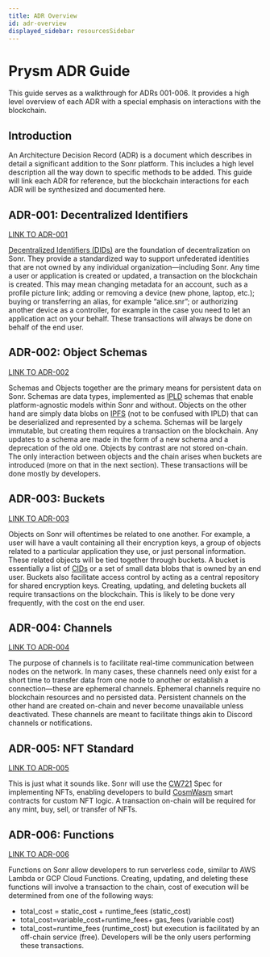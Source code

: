 ```yaml
---
title: ADR Overview
id: adr-overview
displayed_sidebar: resourcesSidebar
---
```


# Prysm ADR Guide
This guide serves as a walkthrough for ADRs 001-006. It provides a high level overview of each ADR with a special emphasis on interactions with the blockchain.

## Introduction
An Architecture Decision Record (ADR) is a document which describes in detail a significant addition to the Sonr platform. This includes a high level description all the way down to specific methods to be added. This guide will link each ADR for reference, but the blockchain interactions for each ADR will be synthesized and documented here.

## ADR-001: Decentralized Identifiers
[LINK TO ADR-001](https://docs.sonr.io/articles/reference/adr-001)

[Decentralized Identifiers (DIDs)](http://w3.org/TR/did-core) are the foundation of decentralization on Sonr. They provide a standardized way to support unfederated identities that are not owned by any individual organization—including Sonr.
	Any time a user or application is created or updated, a transaction on the blockchain is created. This may mean changing metadata for an account, such as a profile picture link; adding or removing a device (new phone, laptop, etc.); buying or transferring an alias, for example “alice.snr”; or authorizing another device as a controller, for example in the case you need to let an application act on your behalf. These transactions will always be done on behalf of the end user.

## ADR-002: Object Schemas
[LINK TO ADR-002](https://docs.sonr.io/articles/reference/adr-002)

Schemas and Objects together are the primary means for persistent data on Sonr. Schemas are data types, implemented as [IPLD](https://ipld.io) schemas that enable platform-agnostic models within Sonr and without. Objects on the other hand are simply data blobs on [IPFS](https://ipfs.io) (not to be confused with IPLD) that can be deserialized and represented by a schema.
	Schemas will be largely immutable, but creating them requires a transaction on the blockchain. Any updates to a schema are made in the form of a new schema and a deprecation of the old one. Objects by contrast are not stored on-chain. The only interaction between objects and the chain arises when buckets are introduced (more on that in the next section). These transactions will be done mostly by developers.

## ADR-003: Buckets
[LINK TO ADR-003](https://docs.sonr.io/articles/reference/adr-003)

Objects on Sonr will oftentimes be related to one another. For example, a user will have a vault containing all their encryption keys, a group of objects related to a particular application they use, or just personal information. These related objects will be tied together through buckets. A bucket is essentially a list of [CIDs](https://docs.ipfs.io/concepts/content-addressing/) or a set of small data blobs that is owned by an end user. Buckets also facilitate access control by acting as a central repository for shared encryption keys.
	Creating, updating, and deleting buckets all require transactions on the blockchain. This is likely to be done very frequently, with the cost on the end user.

## ADR-004: Channels
[LINK TO ADR-004](https://docs.sonr.io/articles/reference/adr-004)

The purpose of channels is to facilitate real-time communication between nodes on the network. In many cases, these channels need only exist for a short time to transfer data from one node to another or establish a connection—these are ephemeral channels. Ephemeral channels require no blockchain resources and no persisted data. Persistent channels on the other hand are created on-chain and never become unavailable unless deactivated. These channels are meant to facilitate things akin to Discord channels or notifications.

## ADR-005: NFT Standard
[LINK TO ADR-005](https://docs.sonr.io/articles/reference/adr-005)

This is just what it sounds like. Sonr will use the [CW721](https://docs.cosmwasm.com/cw-plus/0.9.0/cw721/spec/) Spec for implementing NFTs, enabling developers to build [CosmWasm](https://cosmwasm.com/) smart contracts for custom NFT logic. A transaction on-chain will be required for any mint, buy, sell, or transfer of NFTs.

## ADR-006: Functions
[LINK TO ADR-006](https://docs.sonr.io/articles/reference/adr-006)

Functions on Sonr allow developers to run serverless code, similar to AWS Lambda or GCP Cloud Functions. Creating, updating, and deleting these functions will involve a transaction to the chain, cost of execution will be determined from one of the following ways:
- total_cost = static_cost + runtime_fees (static_cost)
- total_cost=variable_cost+runtime_fees+ gas_fees (variable cost)
- total_cost=runtime_fees (runtime_cost) but execution is facilitated by an off-chain service (free). Developers will be the only users performing these transactions.

